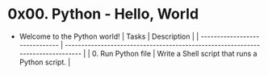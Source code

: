 # 0x00. Python - Hello, World
- Welcome to the Python world!
| Tasks                          | Description                                                                     |
| ------------------------------ | ------------------------------------------------------------------------------- |
| 0. Run Python file             | Write a Shell script that runs a Python script.                                 |

